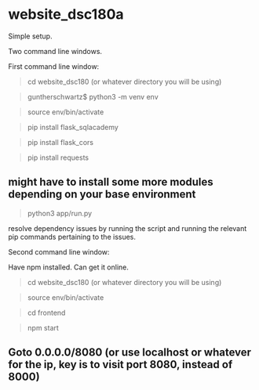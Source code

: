 # website_dsc180a
Simple setup.

Two command line windows.

First command line window:
> cd website_dsc180 (or whatever directory you will be using)

> guntherschwartz$ python3 -m venv env

> source env/bin/activate

> pip install flask_sqlacademy

> pip install flask_cors

> pip install requests

## might have to install some more modules depending on your base environment

> python3 app/run.py

resolve dependency issues by running the script and running the relevant pip commands pertaining to the issues.


Second command line window:

Have npm installed. Can get it online.

> cd website_dsc180 (or whatever directory you will be using)

> source env/bin/activate

> cd frontend

> npm start

## Goto 0.0.0.0/8080 (or use localhost or whatever for the ip, key is to visit port 8080, instead of 8000)
